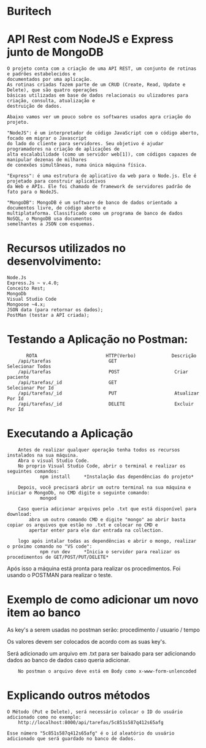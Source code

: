 # Buritech
# API Rest com NodeJS e Express junto de MongoDB

    O projeto conta com a criação de uma API REST, um conjunto de rotinas e padrões estabelecidos e 
    documentados por uma aplicação. 
    As rotinas criadas fazem parte de um CRUD (Create, Read, Update e Delete), que são quatro operações 
    básicas utilizadas em base de dados relacionais ou ulizadores para criação, consulta, atualização e 
    destruição de dados.
    
    Abaixo vamos ver um pouco sobre os softwares usados apra criação do projeto.
    
    "NodeJS": é um interpretador de código JavaScript com o código aberto, focado em migrar o Javascript 
    do lado do cliente para servidores. Seu objetivo é ajudar programadores na criação de aplicações de 
    alta escalabilidade (como um servidor web[1]), com códigos capazes de manipular dezenas de milhares 
    de conexões simultâneas, numa única máquina física.
    
    "Express": é uma estrutura de aplicativo da web para o Node.js. Ele é projetado para construir aplicativos 
    da Web e APIs. Ele foi chamado de framework de servidores padrão de fato para o NodeJS.
    
    "MongoDB": MongoDB é um software de banco de dados orientado a documentos livre, de código aberto e 
    multiplataforma. Classificado como um programa de banco de dados NoSQL, o MongoDB usa documentos 
    semelhantes a JSON com esquemas. 

# Recursos utilizados no desenvolvimento:
    Node.Js
    Express.Js ~ v.4.0;
    Conceito Rest;
    MongoDb 
    Visual Studio Code 
    Mongoose ~4.x;
    JSON data (para retornar os dados);
    PostMan (testar a API criada);

# Testando a Aplicação no Postman:

           ROTA                         HTTP(Verbo)             Descrição
        /api/tarefas                     GET                     Selecionar Todos
        /api/tarefas                     POST                    Criar paciente
        /api/tarefas/_id                 GET                     Selecionar Por Id
        /api/tarefas/_id                 PUT                     Atualizar Por Id
        /api/tarefas/_id                 DELETE                  Excluir Por Id

# Executando a Aplicação
        
        Antes de realizar qualquer operação tenha todos os recursos instalados na sua máquina.
        Abra o visual Studio Code.
        No proprio Visual Studio Code, abrir o terminal e realizar os seguintes comandos:
                npm install     *Instalação das dependências do projeto*
                
        Depois, você precisará abrir um outro terminal na sua máquina e iniciar o MongoDb, no CMD digite o seguinte comando:
                mongod
        
        Caso queria adicionar arquivos pelo .txt que está disponível para download:
            abra um outro comando CMD e digite "mongo" ao abrir basta copiar os arquivos que estão no .txt e colocar no CMD e
            apertar enter para ele dar entrada na collection.
                
        logo após intalar todas as dependências e abrir o mongo, realizar o próximo comando no "VS code":
                npm run dev     *Inicia o servidor para realizar os procedimentos de GET/POST/PUT/DELETE*

        

Após isso a máquina está pronta para realizar os procedimentos.
Foi usando o POSTMAN para realizar o teste.

# Exemplo de como adicionar um novo item ao banco

 As key's a serem usadas no postman serão:
  procedimento / usuario / tempo
 
 Os valores devem ser colocados de acordo com as suas key's.
      
 Será adicionado um arquivo em .txt para ser baixado para ser adicionando dados ao banco de dados caso queria adicionar.
 
        No postman o arquivo deve está em Body como x-www-form-unlencoded
        
# Explicando outros métodos

    O Método (Put e Delete), será necessário colocar o ID do usuário adicionado como no exemplo:
        http://localhost:8000/api/tarefas/5c851s587q412s65afg
        
    Esse número "5c851s587q412s65afg" é o id aleatório do usuário adicionado que será guardado no banco de dados.

